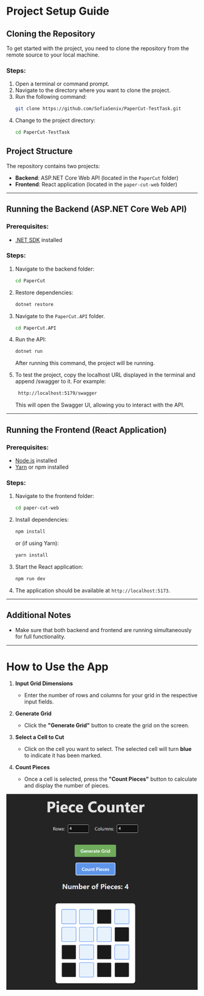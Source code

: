 # Project Setup Guide

## Cloning the Repository

To get started with the project, you need to clone the repository from the remote source to your local machine.

### Steps:

1. Open a terminal or command prompt.
2. Navigate to the directory where you want to clone the project.
3. Run the following command:
   ```sh
   git clone https://github.com/SofiaSeniv/PaperCut-TestTask.git
   ```
4. Change to the project directory:
   ```sh
   cd PaperCut-TestTask
   ```

## Project Structure

The repository contains two projects:

- **Backend**: ASP.NET Core Web API (located in the `PaperCut` folder)
- **Frontend**: React application (located in the `paper-cut-web` folder)

---

## Running the Backend (ASP.NET Core Web API)

### Prerequisites:

- [.NET SDK](https://dotnet.microsoft.com/en-us/download/dotnet) installed

### Steps:

1. Navigate to the backend folder:
   ```sh
   cd PaperCut
   ```
2. Restore dependencies:
   ```sh
   dotnet restore
   ```
3. Navigate to the `PaperCut.API` folder.

   ```bash
   cd PaperCut.API
   ```

4. Run the API:
   ```sh
   dotnet run
   ```
   After running this command, the project will be running.
5. To test the project, copy the localhost URL displayed in the terminal and append /swagger to it. For example:
   ```sh
    http://localhost:5179/swagger
   ```
   This will open the Swagger UI, allowing you to interact with the API.

---

## Running the Frontend (React Application)

### Prerequisites:

- [Node.js](https://nodejs.org/) installed
- [Yarn](https://yarnpkg.com/) or npm installed

### Steps:

1. Navigate to the frontend folder:
   ```sh
   cd paper-cut-web
   ```
2. Install dependencies:
   ```sh
   npm install
   ```
   or (if using Yarn):
   ```sh
   yarn install
   ```
3. Start the React application:
   ```sh
   npm run dev
   ```
4. The application should be available at `http://localhost:5173`.

---

## Additional Notes

- Make sure that both backend and frontend are running simultaneously for full functionality.

---

# How to Use the App

1. **Input Grid Dimensions**

   - Enter the number of rows and columns for your grid in the respective input fields.

2. **Generate Grid**

   - Click the **"Generate Grid"** button to create the grid on the screen.

3. **Select a Cell to Cut**

   - Click on the cell you want to select. The selected cell will turn **blue** to indicate it has been marked.

4. **Count Pieces**
   - Once a cell is selected, press the **"Count Pieces"** button to calculate and display the number of pieces.

![Example](<Paper Cut Example.png>)
